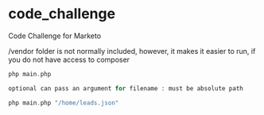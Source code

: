 # code_challenge
Code Challenge for Marketo

/vendor folder is not normally included, however, it makes it easier to run, if you do not have access to composer

```php
php main.php

optional can pass an argument for filename : must be absolute path

php main.php "/home/leads.json"
```
